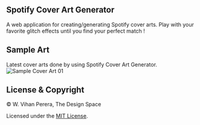## Spotify Cover Art Generator
A web application for creating/generating Spotify cover arts. Play with your favorite glitch effects until you find your perfect match !

## Sample Art
Latest cover arts done by using Spotify Cover Art Generator.
![Sample Cover Art 01](https://drive.google.com/file/d/1Zf5Og_ewRnQrAgwQGz20bGOzKJgcdIlr/view?usp=sharing)

## License & Copyright
© W. Vihan Perera, The Design Space

Licensed under the [MIT License](LICENSE).

